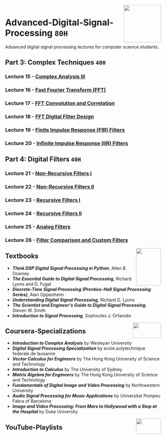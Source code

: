 <img align="right" width="120" height="120" src="https://github.com/cs-MohamedAyman/Computer-Science-Textbooks/blob/master/logos/digital-signal-processing.jpg">

# Advanced-Digital-Signal-Processing `80H`
Advanced digital signal processing lectures for computer science students.

## Part 3: Complex Techniques `40H` 

### Lecture 15 - [Complex Analysis III]()
### Lecture 16 - [Fast Fourier Transform (FFT)]()
### Lecture 17 - [FFT Convolution and Correlation]()
### Lecture 18 - [FFT Digital Filter Design]()
### Lecture 19 - [Finite Impulse Response (FIR) Filters]()
### Lecture 20 - [Infinite Impulse Response (IIR) Filters]()

## Part 4: Digital Filters `40H` 

### Lecture 21 - [Non-Recursive Filters I]()
### Lecture 22 - [Non-Recursive Filters II]()
### Lecture 23 - [Recursive Filters I]()
### Lecture 24 - [Recursive Filters II]()
### Lecture 25 - [Analog Filters]()
### Lecture 26 - [Filter Comparison and Custom Filters]()

<img align="right" width="80" height="120" src="https://github.com/cs-MohamedAyman/Computer-Science-Textbooks/blob/master/logos/textbooks.jpg">

## Textbooks

* ***Think DSP Digital Signal Processing in Python***, Allen B. Downey
* ***The Essential Guide to Digital Signal Processing***, Richard Lyons and D. Fugal
* ***Discrete-Time Signal Processing (Prentice-Hall Signal Processing Series)***, Alan Oppenheim
* ***Understanding Digital Signal Processing***, Richard G. Lyons
* ***The Scientist and Engineer's Guide to Digital Signal Processing***, Steven W. Smith
* ***Introduction to Signal Processing***, Sophocles J. Orfanidis

<img align="right" width="90" height="50" src="https://github.com/cs-MohamedAyman/Coursera-Specializations/blob/master/organizations-logos/coursera.jpg">

## Coursera-Specializations

* ***Introduction to Complex Analysis*** by Wesleyan University
* ***Digital Signal Processing Specialization*** by ecole polytechnique federale de lausanne
* ***Vector Calculus for Engineers*** by The Hong Kong University of Science and Technology
* ***Introduction to Calculus*** by The University of Sydney
* ***Matrix Algebra for Engineers*** by The Hong Kong University of Science and Technology
* ***Fundamentals of Digital Image and Video Processing*** by Northwestern University
* ***Audio Signal Processing for Music Applications*** by Universitat Pompeu Fabra of Barcelona
* ***Image and Video Processing: From Mars to Hollywood with a Stop at the Hospital*** by Duke University

<img align="right" width="80" height="50" src="https://github.com/cs-MohamedAyman/YouTube-Playlists/blob/master/organizations-logos/youtube.jpg">

## YouTube-Playlists
